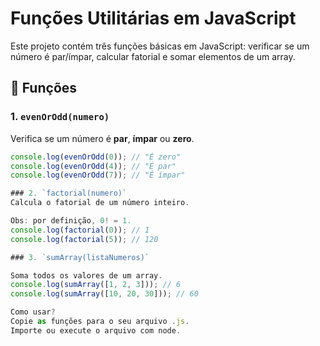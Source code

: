 # Funções Utilitárias em JavaScript

Este projeto contém três funções básicas em JavaScript: verificar se um número é par/ímpar, calcular fatorial e somar elementos de um array.

## 📌 Funções

### 1. `evenOrOdd(numero)`
Verifica se um número é **par**, **ímpar** ou **zero**.

```js
console.log(evenOrOdd(0)); // "É zero"
console.log(evenOrOdd(4)); // "É par"
console.log(evenOrOdd(7)); // "É ímpar"

### 2. `factorial(numero)`
Calcula o fatorial de um número inteiro.

Obs: por definição, 0! = 1.
console.log(factorial(0)); // 1
console.log(factorial(5)); // 120

### 3. `sumArray(listaNumeros)`

Soma todos os valores de um array.
console.log(sumArray([1, 2, 3])); // 6
console.log(sumArray([10, 20, 30])); // 60

Como usar?
Copie as funções para o seu arquivo .js.
Importe ou execute o arquivo com node.